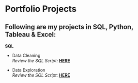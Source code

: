 # Portfolio Projects
## Following are my projects in SQL, Python, Tableau & Excel: <br />
 **SQL** 
  -  Data Cleaning <br />
*Review the SQL Script:* **[HERE]()**<br />

  - Data Exploration  <br />
*Review the SQL Script:* **[HERE]()**<br />
